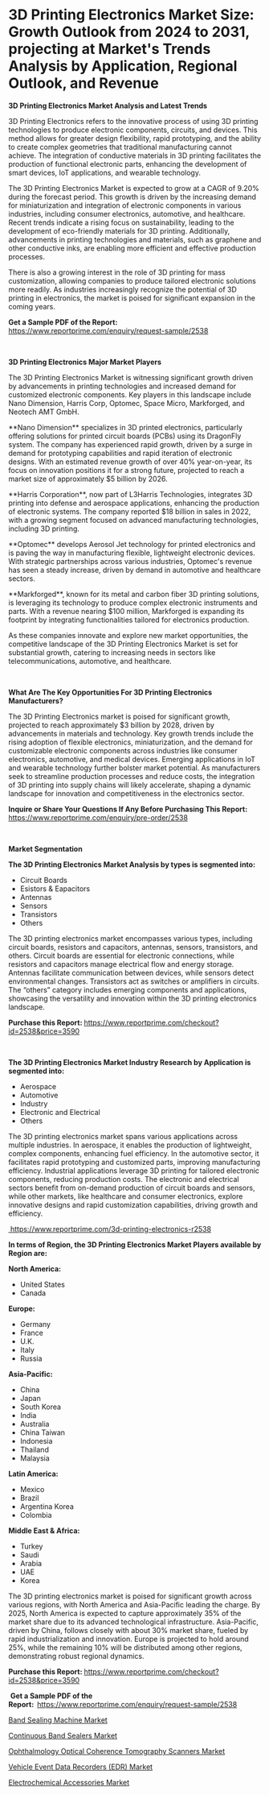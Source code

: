 <p><h1>3D Printing Electronics Market Size: Growth Outlook from 2024 to 2031, projecting at Market's Trends Analysis by Application, Regional Outlook, and Revenue</h1></p><p><strong>3D Printing Electronics Market Analysis and Latest Trends</strong></p>
<p><p>3D Printing Electronics refers to the innovative process of using 3D printing technologies to produce electronic components, circuits, and devices. This method allows for greater design flexibility, rapid prototyping, and the ability to create complex geometries that traditional manufacturing cannot achieve. The integration of conductive materials in 3D printing facilitates the production of functional electronic parts, enhancing the development of smart devices, IoT applications, and wearable technology.</p><p>The 3D Printing Electronics Market is expected to grow at a CAGR of 9.20% during the forecast period. This growth is driven by the increasing demand for miniaturization and integration of electronic components in various industries, including consumer electronics, automotive, and healthcare. Recent trends indicate a rising focus on sustainability, leading to the development of eco-friendly materials for 3D printing. Additionally, advancements in printing technologies and materials, such as graphene and other conductive inks, are enabling more efficient and effective production processes.</p><p>There is also a growing interest in the role of 3D printing for mass customization, allowing companies to produce tailored electronic solutions more readily. As industries increasingly recognize the potential of 3D printing in electronics, the market is poised for significant expansion in the coming years.</p></p>
<p><strong>Get a Sample PDF of the Report:&nbsp;</strong> <a href="https://www.reportprime.com/enquiry/request-sample/2538">https://www.reportprime.com/enquiry/request-sample/2538</a></p>
<p>&nbsp;</p>
<p><strong>3D Printing Electronics Major Market Players</strong></p>
<p><p>The 3D Printing Electronics Market is witnessing significant growth driven by advancements in printing technologies and increased demand for customized electronic components. Key players in this landscape include Nano Dimension, Harris Corp, Optomec, Space Micro, Markforged, and Neotech AMT GmbH.</p><p>**Nano Dimension** specializes in 3D printed electronics, particularly offering solutions for printed circuit boards (PCBs) using its DragonFly system. The company has experienced rapid growth, driven by a surge in demand for prototyping capabilities and rapid iteration of electronic designs. With an estimated revenue growth of over 40% year-on-year, its focus on innovation positions it for a strong future, projected to reach a market size of approximately $5 billion by 2026.</p><p>**Harris Corporation**, now part of L3Harris Technologies, integrates 3D printing into defense and aerospace applications, enhancing the production of electronic systems. The company reported $18 billion in sales in 2022, with a growing segment focused on advanced manufacturing technologies, including 3D printing.</p><p>**Optomec** develops Aerosol Jet technology for printed electronics and is paving the way in manufacturing flexible, lightweight electronic devices. With strategic partnerships across various industries, Optomec's revenue has seen a steady increase, driven by demand in automotive and healthcare sectors.</p><p>**Markforged**, known for its metal and carbon fiber 3D printing solutions, is leveraging its technology to produce complex electronic instruments and parts. With a revenue nearing $100 million, Markforged is expanding its footprint by integrating functionalities tailored for electronics production.</p><p>As these companies innovate and explore new market opportunities, the competitive landscape of the 3D Printing Electronics Market is set for substantial growth, catering to increasing needs in sectors like telecommunications, automotive, and healthcare.</p></p>
<p>&nbsp;</p>
<p><strong>What Are The Key Opportunities For 3D Printing Electronics Manufacturers?</strong></p>
<p><p>The 3D Printing Electronics market is poised for significant growth, projected to reach approximately $3 billion by 2028, driven by advancements in materials and technology. Key growth trends include the rising adoption of flexible electronics, miniaturization, and the demand for customizable electronic components across industries like consumer electronics, automotive, and medical devices. Emerging applications in IoT and wearable technology further bolster market potential. As manufacturers seek to streamline production processes and reduce costs, the integration of 3D printing into supply chains will likely accelerate, shaping a dynamic landscape for innovation and competitiveness in the electronics sector.</p></p>
<p><strong>Inquire or Share Your Questions If Any Before Purchasing This Report:</strong> <a href="https://www.reportprime.com/enquiry/pre-order/2538">https://www.reportprime.com/enquiry/pre-order/2538</a></p>
<p>&nbsp;</p>
<p><strong>Market Segmentation</strong></p>
<p><strong>The 3D Printing Electronics Market Analysis by types is segmented into:</strong></p>
<p><ul><li>Circuit Boards</li><li>Esistors & Eapacitors</li><li>Antennas</li><li>Sensors</li><li>Transistors</li><li>Others</li></ul></p>
<p><p>The 3D printing electronics market encompasses various types, including circuit boards, resistors and capacitors, antennas, sensors, transistors, and others. Circuit boards are essential for electronic connections, while resistors and capacitors manage electrical flow and energy storage. Antennas facilitate communication between devices, while sensors detect environmental changes. Transistors act as switches or amplifiers in circuits. The “others” category includes emerging components and applications, showcasing the versatility and innovation within the 3D printing electronics landscape.</p></p>
<p><strong>Purchase this Report:&nbsp;</strong><a href="https://www.reportprime.com/checkout?id=2538&price=3590">https://www.reportprime.com/checkout?id=2538&price=3590</a></p>
<p>&nbsp;</p>
<p><strong>The 3D Printing Electronics Market Industry Research by Application is segmented into:</strong></p>
<p><ul><li>Aerospace</li><li>Automotive</li><li>Industry</li><li>Electronic and Electrical</li><li>Others</li></ul></p>
<p><p>The 3D printing electronics market spans various applications across multiple industries. In aerospace, it enables the production of lightweight, complex components, enhancing fuel efficiency. In the automotive sector, it facilitates rapid prototyping and customized parts, improving manufacturing efficiency. Industrial applications leverage 3D printing for tailored electronic components, reducing production costs. The electronic and electrical sectors benefit from on-demand production of circuit boards and sensors, while other markets, like healthcare and consumer electronics, explore innovative designs and rapid customization capabilities, driving growth and efficiency.</p></p>
<p><a href="https://www.reportprime.com/3d-printing-electronics-r2538">&nbsp;https://www.reportprime.com/3d-printing-electronics-r2538</a></p>
<p><strong>In terms of Region, the 3D Printing Electronics Market Players available by Region are:</strong></p>
<p>
    <p> <strong> North America: </strong>
        <ul>
            <li>United States</li>
            <li>Canada</li>
        </ul>
        </p> 
    <p> <strong> Europe: </strong>
        <ul>
            <li>Germany</li>
            <li>France</li>
            <li>U.K.</li>
            <li>Italy</li>
            <li>Russia</li>
        </ul>
        </p> 
    <p> <strong> Asia-Pacific: </strong>
        <ul>
            <li>China</li>
            <li>Japan</li>
            <li>South Korea</li>
            <li>India</li>
            <li>Australia</li>
            <li>China Taiwan</li>
            <li>Indonesia</li>
            <li>Thailand</li>
            <li>Malaysia</li>
        </ul>
        </p> 
    <p> <strong> Latin America: </strong>
        <ul>
            <li>Mexico</li>
            <li>Brazil</li>
            <li>Argentina Korea</li>
            <li>Colombia</li>
        </ul>
        </p> 
    <p> <strong> Middle East & Africa: </strong>
        <ul>
            <li>Turkey</li>
            <li>Saudi</li>
            <li>Arabia</li>
            <li>UAE</li>
            <li>Korea</li>
        </ul>
    </p>
    </p>
<p><p>The 3D printing electronics market is poised for significant growth across various regions, with North America and Asia-Pacific leading the charge. By 2025, North America is expected to capture approximately 35% of the market share due to its advanced technological infrastructure. Asia-Pacific, driven by China, follows closely with about 30% market share, fueled by rapid industrialization and innovation. Europe is projected to hold around 25%, while the remaining 10% will be distributed among other regions, demonstrating robust regional dynamics.</p></p>
<p><strong>Purchase this Report: </strong><a href="https://www.reportprime.com/checkout?id=2538&price=3590">https://www.reportprime.com/checkout?id=2538&price=3590</a></p>
<p>&nbsp;<strong>Get a Sample PDF of the Report:&nbsp;&nbsp;</strong><a href="https://www.reportprime.com/enquiry/request-sample/2538">https://www.reportprime.com/enquiry/request-sample/2538</a></p>
<p><strong></strong></p>
<p><p><a href="https://www.linkedin.com/pulse/band-sealing-machine-market-outlook-share-analysis-growth-trends-9l5vf?trackingId=JwUWfunlRMmpeRlAud8bJg%3D%3D">Band Sealing Machine Market</a></p><p><a href="https://www.linkedin.com/pulse/exploring-continuous-band-sealers-market-dynamics-global-trends-vughf?trackingId=%2Fm4JUQ8sRB%2BkdGW0YIHSdw%3D%3D">Continuous Band Sealers Market</a></p><p><a href="https://issuu.com/reportprime-2/docs/ophthalmology-optical-coherence-tom_7b61da3caad220">Ophthalmology Optical Coherence Tomography Scanners Market</a></p><p><a href="https://issuu.com/reportprime-2/docs/vehicle-event-data-recorders-edr-ma_0821301c23c393">Vehicle Event Data Recorders (EDR) Market</a></p><p><a href="https://www.linkedin.com/pulse/electrochemical-accessories-market-growth-segmentation-regional-lrlkf?trackingId=tN4yMFZxSeShrdP1raXaYA%3D%3D">Electrochemical Accessories Market</a></p></p>